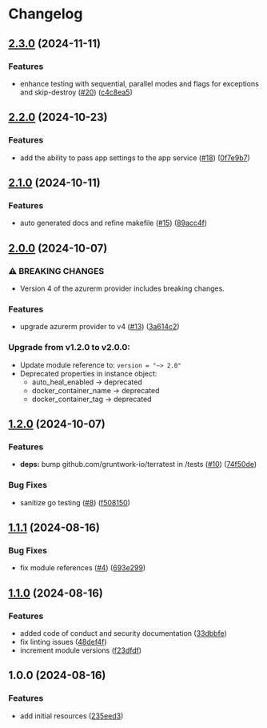 # Changelog

## [2.3.0](https://github.com/CloudNationHQ/terraform-azure-app/compare/v2.2.0...v2.3.0) (2024-11-11)


### Features

* enhance testing with sequential, parallel modes and flags for exceptions and skip-destroy ([#20](https://github.com/CloudNationHQ/terraform-azure-app/issues/20)) ([c4c8ea5](https://github.com/CloudNationHQ/terraform-azure-app/commit/c4c8ea560d0341c0472bac7e98eb583ebaad2fdf))

## [2.2.0](https://github.com/CloudNationHQ/terraform-azure-app/compare/v2.1.0...v2.2.0) (2024-10-23)


### Features

* add the ability to pass app settings to the app service ([#18](https://github.com/CloudNationHQ/terraform-azure-app/issues/18)) ([0f7e9b7](https://github.com/CloudNationHQ/terraform-azure-app/commit/0f7e9b781c3a4e06073d270060d04c6bf25ae94d))

## [2.1.0](https://github.com/CloudNationHQ/terraform-azure-app/compare/v2.0.0...v2.1.0) (2024-10-11)


### Features

* auto generated docs and refine makefile ([#15](https://github.com/CloudNationHQ/terraform-azure-app/issues/15)) ([89acc4f](https://github.com/CloudNationHQ/terraform-azure-app/commit/89acc4f8e4834c2a503d781ca266419ab775f729))

## [2.0.0](https://github.com/CloudNationHQ/terraform-azure-app/compare/v1.2.0...v2.0.0) (2024-10-07)


### ⚠ BREAKING CHANGES

* Version 4 of the azurerm provider includes breaking changes.

### Features

* upgrade azurerm provider to v4 ([#13](https://github.com/CloudNationHQ/terraform-azure-app/issues/13)) ([3a614c2](https://github.com/CloudNationHQ/terraform-azure-app/commit/3a614c2866e9c79cec4cbd3d59fa489b0fdae8e4))

### Upgrade from v1.2.0 to v2.0.0:

- Update module reference to: `version = "~> 2.0"`
- Deprecated properties in instance object:
  - auto_heal_enabled -> deprecated
  - docker_container_name -> deprecated
  - docker_container_tag -> deprecated

## [1.2.0](https://github.com/CloudNationHQ/terraform-azure-app/compare/v1.1.1...v1.2.0) (2024-10-07)


### Features

* **deps:** bump github.com/gruntwork-io/terratest in /tests ([#10](https://github.com/CloudNationHQ/terraform-azure-app/issues/10)) ([74f50de](https://github.com/CloudNationHQ/terraform-azure-app/commit/74f50dee485ecb7908119fee9fc4a3345df48a75))


### Bug Fixes

* sanitize go testing ([#8](https://github.com/CloudNationHQ/terraform-azure-app/issues/8)) ([f508150](https://github.com/CloudNationHQ/terraform-azure-app/commit/f508150220264f323bffcb43d1f00c4a9a51741a))

## [1.1.1](https://github.com/CloudNationHQ/terraform-azure-app/compare/v1.1.0...v1.1.1) (2024-08-16)


### Bug Fixes

* fix module references ([#4](https://github.com/CloudNationHQ/terraform-azure-app/issues/4)) ([693e299](https://github.com/CloudNationHQ/terraform-azure-app/commit/693e299d519b3599f5170fcf9e25db5c7c0ba25f))

## [1.1.0](https://github.com/CloudNationHQ/terraform-azure-app/compare/v1.0.0...v1.1.0) (2024-08-16)


### Features

* added code of conduct and security documentation ([33dbbfe](https://github.com/CloudNationHQ/terraform-azure-app/commit/33dbbfee133c6e255e090eab8658362fe6ec2b4e))
* fix linting issues ([48def4f](https://github.com/CloudNationHQ/terraform-azure-app/commit/48def4fbf235c54f3d356b92b6d1084ac99ac6a2))
* increment module versions ([f23dfdf](https://github.com/CloudNationHQ/terraform-azure-app/commit/f23dfdfd16fc3f031c1bd14b1c29cd05a5880233))

## 1.0.0 (2024-08-16)


### Features

* add initial resources ([235eed3](https://github.com/CloudNationHQ/terraform-azure-app/commit/235eed3e072b3fb10c253f322f31b5394dedf8b8))
